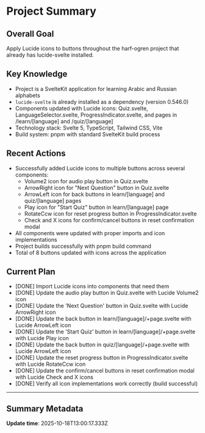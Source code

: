 # Project Summary

## Overall Goal
Apply Lucide icons to buttons throughout the harf-ogren project that already has lucide-svelte installed.

## Key Knowledge
- Project is a SvelteKit application for learning Arabic and Russian alphabets
- `lucide-svelte` is already installed as a dependency (version 0.546.0)
- Components updated with Lucide icons: Quiz.svelte, LanguageSelector.svelte, ProgressIndicator.svelte, and pages in /learn/[language] and /quiz/[language]
- Technology stack: Svelte 5, TypeScript, Tailwind CSS, Vite
- Build system: pnpm with standard SvelteKit build process

## Recent Actions
- Successfully added Lucide icons to multiple buttons across several components:
  - Volume2 icon for audio play button in Quiz.svelte
  - ArrowRight icon for "Next Question" button in Quiz.svelte
  - ArrowLeft icon for back buttons in learn/[language] and quiz/[language] pages
  - Play icon for "Start Quiz" button in learn/[language] page
  - RotateCcw icon for reset progress button in ProgressIndicator.svelte
  - Check and X icons for confirm/cancel buttons in reset confirmation modal
- All components were updated with proper imports and icon implementations
- Project builds successfully with pnpm build command
- Total of 8 buttons updated with icons across the application

## Current Plan
- [DONE] Import Lucide icons into components that need them
- [DONE] Update the audio play button in Quiz.svelte with Lucide Volume2 icon
- [DONE] Update the 'Next Question' button in Quiz.svelte with Lucide ArrowRight icon
- [DONE] Update the back button in learn/[language]/+page.svelte with Lucide ArrowLeft icon
- [DONE] Update the 'Start Quiz' button in learn/[language]/+page.svelte with Lucide Play icon
- [DONE] Update the back button in quiz/[language]/+page.svelte with Lucide ArrowLeft icon
- [DONE] Update the reset progress button in ProgressIndicator.svelte with Lucide RotateCcw icon
- [DONE] Update the confirm/cancel buttons in reset confirmation modal with Lucide Check and X icons
- [DONE] Verify all icon implementations work correctly (build successful)

---

## Summary Metadata
**Update time**: 2025-10-18T13:00:17.333Z 
